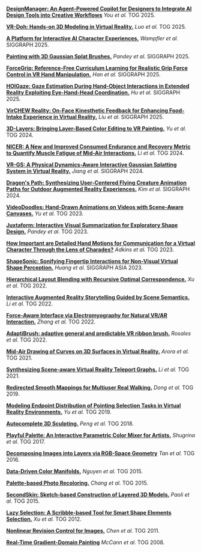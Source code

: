 [**DesignManager: An Agent-Powered Copilot for Designers to Integrate AI Design Tools into Creative Workflows**](https://dl.acm.org/doi/pdf/10.1145/3730919) _You et al._ TOG 2025.

[**VR-Doh: Hands-on 3D Modeling in Virtual Reality.**](https://dl.acm.org/doi/10.1145/3731154) _Luo et al._ TOG 2025.

[**A Platform for Interactive AI Character Experiences.**](https://dl.acm.org/doi/10.1145/3721238.3730762) _Wampfler et al._ SIGGRAPH 2025.

[**Painting with 3D Gaussian Splat Brushes.**](https://splatpainting.github.io/) _Pandey et al._ SIGGRAPH 2025.

[**ForceGrip: Reference-Free Curriculum Learning for Realistic Grip Force Control in VR Hand Manipulation.**](https://dl.acm.org/doi/pdf/10.1145/3721238.3730738) _Han et al._ SIGGRAPH 2025.

[**HOIGaze: Gaze Estimation During Hand-Object Interactions in Extended Reality Exploiting Eye-Hand-Head Coordination.**](https://dl.acm.org/doi/pdf/10.1145/3721238.3730692) _Hu et al._ SIGGRAPH 2025.

[**VirCHEW Reality: On-Face Kinesthetic Feedback for Enhancing Food-Intake Experience in Virtual Reality.**](https://dl.acm.org/doi/10.1145/3721238.3730694) _Liu et al._ SIGGRAPH 2025.

[**3D-Layers: Bringing Layer-Based Color Editing to VR Painting.**](https://www-sop.inria.fr/reves/Basilic/2024/YCSB24/3DLayers-%20Bringing%20Layer-Based%20Color%20Editing%20to%20VR%20Painting.pdf) _Yu et al._ TOG 2024.

[**NICER: A New and Improved Consumed Endurance and Recovery Metric to Quantify Muscle Fatigue of Mid-Air Interactions.**](https://dl.acm.org/doi/10.1145/3658230) _Li et al._ TOG 2024.

[**VR-GS: A Physical Dynamics-Aware Interactive Gaussian Splatting System in Virtual Reality.**](https://dl.acm.org/doi/10.1145/3641519.3657448) _Jiang et al._ SIGGRAPH 2024.

[**Dragon's Path: Synthesizing User-Centered Flying Creature Animation Paths for Outdoor Augmented Reality Experiences.**](https://dl.acm.org/doi/10.1145/3641519.3657397) _Kim et al._ SIGGRAPH 2024.

[**VideoDoodles: Hand-Drawn Animations on Videos with Scene-Aware Canvases.**](https://dl.acm.org/doi/10.1145/3592413) _Yu et al._ TOG 2023.

[**Juxtaform: Interactive Visual Summarization for Exploratory Shape Design.**](https://dl.acm.org/doi/10.1145/3592436) _Pandey et al._ TOG 2023.

[**How Important are Detailed Hand Motions for Communication for a Virtual Character Through the Lens of Charades?**](https://dl.acm.org/doi/pdf/10.1145/3578575) _Adkins et al._ TOG 2023.

[**ShapeSonic: Sonifying Fingertip Interactions for Non-Visual Virtual Shape Perception.**](https://cragl.cs.gmu.edu/shapesonic/) _Huang et al._ SIGGRAPH ASIA 2023.

[**Hierarchical Layout Blending with Recursive Optimal Correspondence.**](https://dl.acm.org/doi/pdf/10.1145/3550454.3555446) _Xu et al._ TOG 2022.

[**Interactive Augmented Reality Storytelling Guided by Scene Semantics.**](https://dl.acm.org/doi/pdf/10.1145/3528223.3530061) _Li et al._ TOG 2022.

[**Force-Aware Interface via Electromyography for Natural VR/AR Interaction.**](https://dl.acm.org/doi/10.1145/3550454.3555461) _Zhang et al._ TOG 2022.

[**AdaptiBrush: adaptive general and predictable VR ribbon brush.**](https://dl.acm.org/doi/10.1145/3478513.3480511) _Rosales et al._ TOG 2022.

[**Mid-Air Drawing of Curves on 3D Surfaces in Virtual Reality.**](https://dl.acm.org/doi/pdf/10.1145/3459090) _Arora et al._ TOG 2021.

[**Synthesizing Scene-aware Virtual Reality Teleport Graphs.**](https://dl.acm.org/doi/pdf/10.1145/3478513.3480478) _Li et al._ TOG 2021.

[**Redirected Smooth Mappings for Multiuser Real Walking.**](https://dl.acm.org/doi/pdf/10.1145/3345554)  _Dong et al._ TOG 2019.

[**Modeling Endpoint Distribution of Pointing Selection Tasks in Virtual Reality Environments.**](https://www.difeng.me/papers/19_Modeling.pdf) _Yu et al._ TOG 2019.

[**Autocomplete 3D Sculpting.**](https://dl.acm.org/doi/10.1145/3197517.3201297) _Peng et al._ TOG 2018.

[**Playful Palette: An Interactive Parametric Color Mixer for Artists.**](https://dl.acm.org/doi/10.1145/3072959.3073690) _Shugrina et al._ TOG 2017.

[**Decomposing Images into Layers via RGB-Space Geometry**](https://dl.acm.org/doi/pdf/10.1145/3072959.2988229) _Tan et al._ TOG 2016.

[**Data-Driven Color Manifolds.**](https://dl.acm.org/doi/pdf/10.1145/2699645) _Nguyen et al._ TOG 2015.

[**Palette-based Photo Recoloring.**](https://dl.acm.org/doi/pdf/10.1145/2766978) _Chang et al._ TOG 2015.

[**SecondSkin: Sketch-based Construction of Layered 3D Models.**](https://dl.acm.org/doi/pdf/10.1145/2766948) _Paoli et al._ TOG 2015.

[**Lazy Selection: A Scribble-based Tool for Smart Shape Elements Selection.**](https://dl.acm.org/doi/pdf/10.1145/2366145.2366161) _Xu et al._ TOG 2012.

[**Nonlinear Revision Control for Images.**](https://dl.acm.org/doi/pdf/10.1145/2010324.1965000) _Chen et al._ TOG 2011.

[**Real-Time Gradient-Domain Painting**](https://dl.acm.org/doi/pdf/10.1145/1360612.1360692) _McCann et al._ TOG 2008.
























